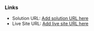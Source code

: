 ### Links

- Solution URL: [Add solution URL here](https://your-solution-url.com)
- Live Site URL: [Add live site URL here](https://your-live-site-url.com)
